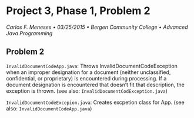 # Project 3, Phase 1, Problem 2
*Carlos F. Meneses • 03/25/2015 • Bergen Community College • Advanced Java Programming*

## Problem 2
`InvalidDocumentCodeApp.java`: Throws InvalidDocumentCodeException when an improper designation for a document (neither unclassified, confidential, or proprietary) is encountered during processing. If a document designation is encountered that doesn’t fit that description, the exception is thrown. (see also: `InvalidDocumentCodException.java`)

`InvalidDocumentCodeExcepion.java`: Creates excpetion class for App. (see also: `InvalidDocumentCodeApp.java`)
